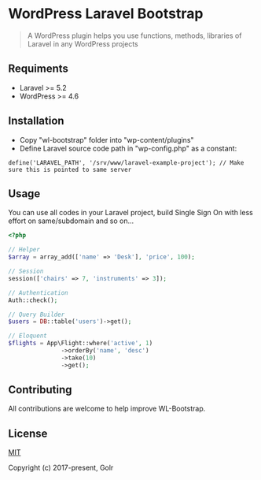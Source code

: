 WordPress Laravel Bootstrap
======

> A WordPress plugin helps you use functions, methods, libraries of Laravel in any WordPress projects

## Requiments

- Laravel >= 5.2
- WordPress >= 4.6

## Installation

- Copy "wl-bootstrap" folder into "wp-content/plugins"
- Define Laravel source code path in "wp-config.php" as a constant:

```
define('LARAVEL_PATH', '/srv/www/laravel-example-project'); // Make sure this is pointed to same server
```

## Usage

You can use all codes in your Laravel project, build Single Sign On with less effort on same/subdomain and so on... 

```php
<?php

// Helper
$array = array_add(['name' => 'Desk'], 'price', 100);

// Session
session(['chairs' => 7, 'instruments' => 3]);

// Authentication
Auth::check();

// Query Builder
$users = DB::table('users')->get();

// Eloquent
$flights = App\Flight::where('active', 1)
               ->orderBy('name', 'desc')
               ->take(10)
               ->get();

```

## Contributing

All contributions are welcome to help improve WL-Bootstrap.

## License

[MIT](http://opensource.org/licenses/MIT)

Copyright (c) 2017-present, Golr
